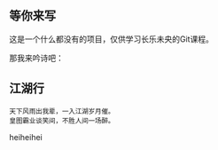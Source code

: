 ## 等你来写

这是一个什么都没有的项目，仅供学习长乐未央的Git课程。

那我来吟诗吧：

## 江湖行

```
天下风雨出我辈，一入江湖岁月催。
皇图霸业谈笑间，不胜人间一场醉。
```
heiheihei